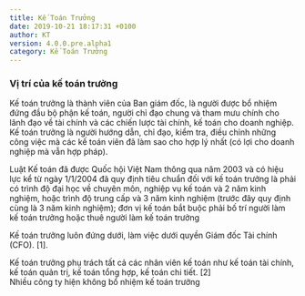 ```yaml
---
title: Kế Toán Trưởng
date: 2019-10-21 18:17:31 +0100
author: KT
version: 4.0.0.pre.alpha1
category: Kế Toán Trưởng
---
```

### Vị trí của kế toán trưởng 

<div class="note info">
  <p>Kế toán trưởng là thành viên của Ban giám đốc, là người được bổ nhiệm đứng đầu bộ
phận kế toán, người chỉ đạo chung và tham mưu chính cho lãnh đạo về tài chính và các
chiến lược tài chính, kế toán cho doanh nghiệp. Kế toán trưởng là người hướng dẫn, chỉ
đạo, kiểm tra, điều chỉnh những công việc mà các kế toán viên đã làm sao cho hợp lý
nhất (có lợi cho doanh nghiệp mà vẫn hợp pháp).</p>
</div>

<div class="note info">
  <p>Luật Kế toán đã được Quốc hội Việt Nam thông qua năm 2003 và có hiệu lực kể từ ngày
1/1/2004 đã quy định tiêu chuẩn đối với kế toán trưởng là phải có trình độ đại học về
chuyên môn, nghiệp vụ kế toán và 2 năm kinh nghiệm, hoặc trình độ trung cấp và 3 năm
kinh nghiệm (trước đây quy định cùng là 3 năm kinh nghiệm); đơn vị kế toán bắt buộc
phải bố trí người làm kế toán trưởng hoặc thuê người làm kế toán trưởng
</p>
</div>

<div class="note info">
  <p>Kế toán trưởng luôn đứng dưới, làm việc dưới quyền Giám đốc Tài chính (CFO). [1].
</p>
</div>

<div class="note info">
  <p>Kế toán trưởng phụ trách tất cả các nhân viên kế toán như kế toán tài chính, kế toán
quản trị, kế toán tổng hợp, kế toán chi tiết. [2]<br>
Nhiều công ty hiện không bổ nhiệm kế toán trưởng
</p>
</div>
